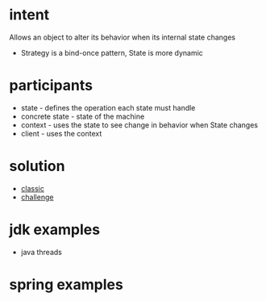 # intent

Allows an object to alter its behavior when its internal state changes

- Strategy is a bind-once pattern, State is more dynamic

# participants

- state - defines the operation each state must handle
- concrete state - state of the machine
- context - uses the state to see change in behavior when State changes
- client - uses the context

# solution

- [classic](../../../../design-patterns/src/main/java/com/sda/patterns/behavioral/state/ex1/Client.java)
- [challenge](../../../../design-patterns/src/main/java/com/sda/patterns/behavioral/state/challenge/Client.java)

# jdk examples

- java threads

# spring examples

